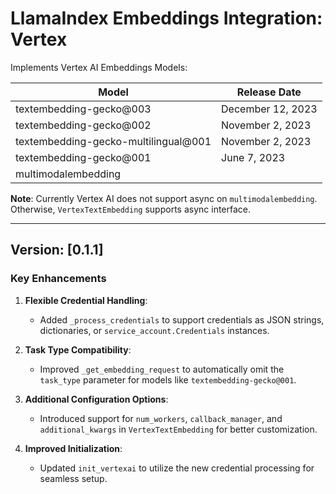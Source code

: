 # LlamaIndex Embeddings Integration: Vertex

Implements Vertex AI Embeddings Models:

| Model                                | Release Date      |
| ------------------------------------ | ----------------- |
| textembedding-gecko@003              | December 12, 2023 |
| textembedding-gecko@002              | November 2, 2023  |
| textembedding-gecko-multilingual@001 | November 2, 2023  |
| textembedding-gecko@001              | June 7, 2023      |
| multimodalembedding                  |                   |

**Note**: Currently Vertex AI does not support async on `multimodalembedding`.
Otherwise, `VertexTextEmbedding` supports async interface.

---

## **Version: [0.1.1]**

### **Key Enhancements**

1. **Flexible Credential Handling**:

   - Added `_process_credentials` to support credentials as JSON strings, dictionaries, or `service_account.Credentials` instances.

2. **Task Type Compatibility**:

   - Improved `_get_embedding_request` to automatically omit the `task_type` parameter for models like `textembedding-gecko@001`.

3. **Additional Configuration Options**:

   - Introduced support for `num_workers`, `callback_manager`, and `additional_kwargs` in `VertexTextEmbedding` for better customization.

4. **Improved Initialization**:
   - Updated `init_vertexai` to utilize the new credential processing for seamless setup.
